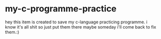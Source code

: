 # my-c-programme-practice
hey this item is created to save my c-language practicing programme.
i know it's all shit so just put them there maybe someday i'll come back to fix them.:)
